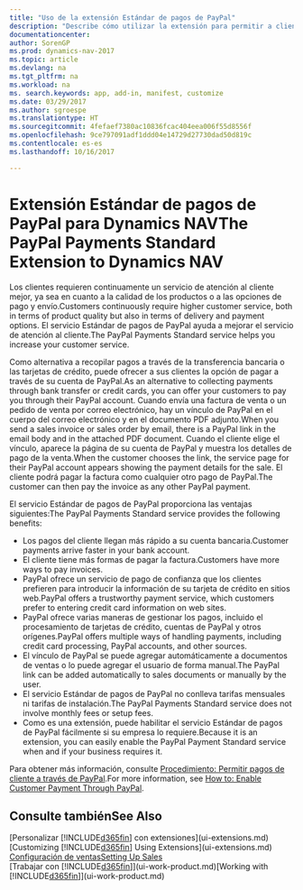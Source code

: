 ```yaml
---
title: "Uso de la extensión Estándar de pagos de PayPal"
description: "Describe cómo utilizar la extensión para permitir a clientes realizar pagos con PayPal."
documentationcenter: 
author: SorenGP
ms.prod: dynamics-nav-2017
ms.topic: article
ms.devlang: na
ms.tgt_pltfrm: na
ms.workload: na
ms. search.keywords: app, add-in, manifest, customize
ms.date: 03/29/2017
ms.author: sgroespe
ms.translationtype: HT
ms.sourcegitcommit: 4fefaef7380ac10836fcac404eea006f55d8556f
ms.openlocfilehash: 9ce797091adf1ddd04e14729d27730dad50d819c
ms.contentlocale: es-es
ms.lasthandoff: 10/16/2017

---
```

# <a name="the-paypal-payments-standard-extension-to-dynamics-nav"></a><span data-ttu-id="6182f-103">Extensión Estándar de pagos de PayPal para Dynamics NAV</span><span class="sxs-lookup"><span data-stu-id="6182f-103">The PayPal Payments Standard Extension to Dynamics NAV</span></span>
<span data-ttu-id="6182f-104">Los clientes requieren continuamente un servicio de atención al cliente mejor, ya sea en cuanto a la calidad de los productos o a las opciones de pago y envío.</span><span class="sxs-lookup"><span data-stu-id="6182f-104">Customers continuously require higher customer service, both in terms of product quality but also in terms of delivery and payment options.</span></span> <span data-ttu-id="6182f-105">El servicio Estándar de pagos de PayPal ayuda a mejorar el servicio de atención al cliente.</span><span class="sxs-lookup"><span data-stu-id="6182f-105">The PayPal Payments Standard service helps you increase your customer service.</span></span>

<span data-ttu-id="6182f-106">Como alternativa a recopilar pagos a través de la transferencia bancaria o las tarjetas de crédito, puede ofrecer a sus clientes la opción de pagar a través de su cuenta de PayPal.</span><span class="sxs-lookup"><span data-stu-id="6182f-106">As an alternative to collecting payments through bank transfer or credit cards, you can offer your customers to pay you through their PayPal account.</span></span> <span data-ttu-id="6182f-107">Cuando envía una factura de venta o un pedido de venta por correo electrónico, hay un vínculo de PayPal en el cuerpo del correo electrónico y en el documento PDF adjunto.</span><span class="sxs-lookup"><span data-stu-id="6182f-107">When you send a sales invoice or sales order by email, there is a PayPal link in the email body and in the attached PDF document.</span></span> <span data-ttu-id="6182f-108">Cuando el cliente elige el vínculo, aparece la página de su cuenta de PayPal y muestra los detalles de pago de la venta.</span><span class="sxs-lookup"><span data-stu-id="6182f-108">When the customer chooses the link, the service page for their PayPal account appears showing the payment details for the sale.</span></span> <span data-ttu-id="6182f-109">El cliente podrá pagar la factura como cualquier otro pago de PayPal.</span><span class="sxs-lookup"><span data-stu-id="6182f-109">The customer can then pay the invoice as any other PayPal payment.</span></span>

<span data-ttu-id="6182f-110">El servicio Estándar de pagos de PayPal proporciona las ventajas siguientes:</span><span class="sxs-lookup"><span data-stu-id="6182f-110">The PayPal Payments Standard service provides the following benefits:</span></span>

* <span data-ttu-id="6182f-111">Los pagos del cliente llegan más rápido a su cuenta bancaria.</span><span class="sxs-lookup"><span data-stu-id="6182f-111">Customer payments arrive faster in your bank account.</span></span>
* <span data-ttu-id="6182f-112">El cliente tiene más formas de pagar la factura.</span><span class="sxs-lookup"><span data-stu-id="6182f-112">Customers have more ways to pay invoices.</span></span>
* <span data-ttu-id="6182f-113">PayPal ofrece un servicio de pago de confianza que los clientes prefieren para introducir la información de su tarjeta de crédito en sitios web.</span><span class="sxs-lookup"><span data-stu-id="6182f-113">PayPal offers a trustworthy payment service, which customers prefer to entering credit card information on web sites.</span></span>
* <span data-ttu-id="6182f-114">PayPal ofrece varias maneras de gestionar los pagos, incluido el procesamiento de tarjetas de crédito, cuentas de PayPal y otros orígenes.</span><span class="sxs-lookup"><span data-stu-id="6182f-114">PayPal offers multiple ways of handling payments, including credit card processing, PayPal accounts, and other sources.</span></span>
* <span data-ttu-id="6182f-115">El vínculo de PayPal se puede agregar automáticamente a documentos de ventas o lo puede agregar el usuario de forma manual.</span><span class="sxs-lookup"><span data-stu-id="6182f-115">The PayPal link can be added automatically to sales documents or manually by the user.</span></span>
* <span data-ttu-id="6182f-116">El servicio Estándar de pagos de PayPal no conlleva tarifas mensuales ni tarifas de instalación.</span><span class="sxs-lookup"><span data-stu-id="6182f-116">The PayPal Payments Standard service does not involve monthly fees or setup fees.</span></span>
* <span data-ttu-id="6182f-117">Como es una extensión, puede habilitar el servicio Estándar de pagos de PayPal fácilmente si su empresa lo requiere.</span><span class="sxs-lookup"><span data-stu-id="6182f-117">Because it is an extension, you can easily enable the PayPal Payment Standard service when and if your business requires it.</span></span>  

<span data-ttu-id="6182f-118">Para obtener más información, consulte [Procedimiento: Permitir pagos de cliente a través de PayPal](sales-how-enable-payment-service-extensions.md).</span><span class="sxs-lookup"><span data-stu-id="6182f-118">For more information, see [How to: Enable Customer Payment Through PayPal](sales-how-enable-payment-service-extensions.md).</span></span>

## <a name="see-also"></a><span data-ttu-id="6182f-119">Consulte también</span><span class="sxs-lookup"><span data-stu-id="6182f-119">See Also</span></span>
<span data-ttu-id="6182f-120">[Personalizar [!INCLUDE[d365fin](includes/d365fin_md.md)] con extensiones](ui-extensions.md)</span><span class="sxs-lookup"><span data-stu-id="6182f-120">[Customizing [!INCLUDE[d365fin](includes/d365fin_md.md)] Using Extensions](ui-extensions.md)</span></span>  
[<span data-ttu-id="6182f-121">Configuración de ventas</span><span class="sxs-lookup"><span data-stu-id="6182f-121">Setting Up Sales</span></span>](sales-setup-sales.md)  
<span data-ttu-id="6182f-122">[Trabajar con [!INCLUDE[d365fin](includes/d365fin_md.md)]](ui-work-product.md)</span><span class="sxs-lookup"><span data-stu-id="6182f-122">[Working with [!INCLUDE[d365fin](includes/d365fin_md.md)]](ui-work-product.md)</span></span>

